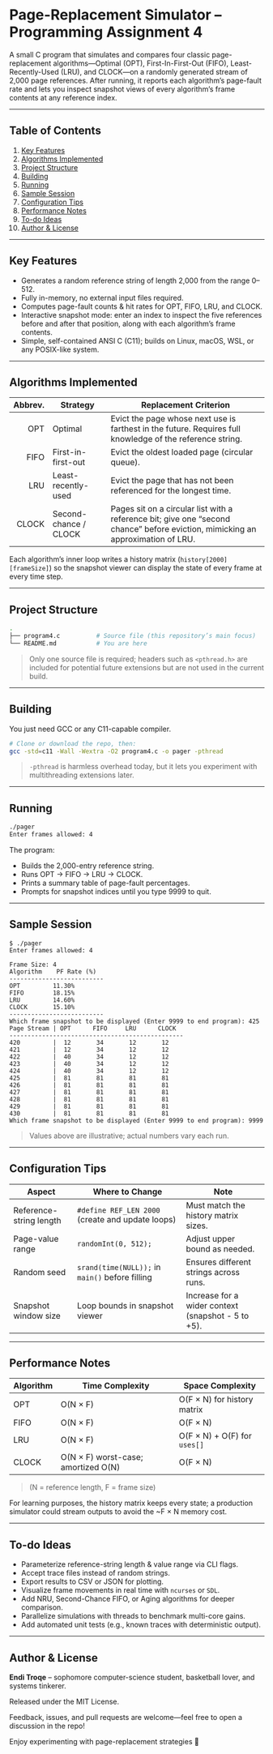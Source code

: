 # Page-Replacement Simulator – Programming Assignment 4

A small C program that simulates and compares four classic page-replacement algorithms—Optimal (OPT), First-In-First-Out (FIFO), Least-Recently-Used (LRU), and CLOCK—on a randomly generated stream of 2,000 page references. After running, it reports each algorithm’s page-fault rate and lets you inspect snapshot views of every algorithm’s frame contents at any reference index.

---

## Table of Contents
1. [Key Features](#key-features)
2. [Algorithms Implemented](#algorithms-implemented)
3. [Project Structure](#project-structure)
4. [Building](#building)
5. [Running](#running)
6. [Sample Session](#sample-session)
7. [Configuration Tips](#configuration-tips)
8. [Performance Notes](#performance-notes)
9. [To-do Ideas](#to-do-ideas)
10. [Author & License](#author--license)

---

## Key Features
- Generates a random reference string of length 2,000 from the range 0–512.
- Fully in-memory, no external input files required.
- Computes page-fault counts & hit rates for OPT, FIFO, LRU, and CLOCK.
- Interactive snapshot mode: enter an index to inspect the five references before and after that position, along with each algorithm’s frame contents.
- Simple, self-contained ANSI C (C11); builds on Linux, macOS, WSL, or any POSIX-like system.

---

## Algorithms Implemented

| Abbrev. | Strategy               | Replacement Criterion                                               |
|--------:|------------------------|----------------------------------------------------------------------|
| OPT     | Optimal                | Evict the page whose next use is farthest in the future. Requires full knowledge of the reference string. |
| FIFO    | First-in-first-out     | Evict the oldest loaded page (circular queue).                       |
| LRU     | Least-recently-used    | Evict the page that has not been referenced for the longest time.   |
| CLOCK   | Second-chance / CLOCK  | Pages sit on a circular list with a reference bit; give one “second chance” before eviction, mimicking an approximation of LRU. |

Each algorithm’s inner loop writes a history matrix (`history[2000][frameSize]`) so the snapshot viewer can display the state of every frame at every time step.

---

## Project Structure
```bash
.
├── program4.c          # Source file (this repository’s main focus)
└── README.md           # You are here
```
> Only one source file is required; headers such as `<pthread.h>` are included for potential future extensions but are not used in the current build.

---

## Building
You just need GCC or any C11-capable compiler.
```bash
# Clone or download the repo, then:
gcc -std=c11 -Wall -Wextra -O2 program4.c -o pager -pthread
```
> `-pthread` is harmless overhead today, but it lets you experiment with multithreading extensions later.

---

## Running
```bash
./pager
Enter frames allowed: 4
```
The program:
- Builds the 2,000-entry reference string.
- Runs OPT → FIFO → LRU → CLOCK.
- Prints a summary table of page-fault percentages.
- Prompts for snapshot indices until you type 9999 to quit.

---

## Sample Session
```text
$ ./pager
Enter frames allowed: 4

Frame Size: 4
Algorithm    PF Rate (%)
--------------------------
OPT         11.30%
FIFO        18.15%
LRU         14.60%
CLOCK       15.10%
--------------------------
Which frame snapshot to be displayed (Enter 9999 to end program): 425
Page Stream | OPT      FIFO     LRU      CLOCK
------------------------------------------------
420         |  12       34       12       12
421         |  12       34       12       12
422         |  40       34       12       12
423         |  40       34       12       12
424         |  40       34       12       12
425         |  81       81       81       81
426         |  81       81       81       81
427         |  81       81       81       81
428         |  81       81       81       81
429         |  81       81       81       81
430         |  81       81       81       81
Which frame snapshot to be displayed (Enter 9999 to end program): 9999
```
> Values above are illustrative; actual numbers vary each run.

---

## Configuration Tips
| Aspect                   | Where to Change                                 | Note                                                   |
|--------------------------|--------------------------------------------------|--------------------------------------------------------|
| Reference-string length  | `#define REF_LEN 2000` (create and update loops)| Must match the history matrix sizes.                  |
| Page-value range         | `randomInt(0, 512);`                             | Adjust upper bound as needed.                         |
| Random seed              | `srand(time(NULL));` in `main()` before filling | Ensures different strings across runs.                |
| Snapshot window size     | Loop bounds in snapshot viewer                  | Increase for a wider context (snapshot - 5 to +5).    |

---

## Performance Notes
| Algorithm | Time Complexity                | Space Complexity                  |
|-----------|--------------------------------|-----------------------------------|
| OPT       | O(N × F)                     | O(F × N) for history matrix       |
| FIFO      | O(N × F)                     | O(F × N)                        |
| LRU       | O(N × F)                     | O(F × N) + O(F) for `uses[]`     |
| CLOCK     | O(N × F) worst-case; amortized O(N) | O(F × N)              |
> (N = reference length, F = frame size)

For learning purposes, the history matrix keeps every state; a production simulator could stream outputs to avoid the ~F × N memory cost.

---

## To-do Ideas
- Parameterize reference-string length & value range via CLI flags.
- Accept trace files instead of random strings.
- Export results to CSV or JSON for plotting.
- Visualize frame movements in real time with `ncurses` or `SDL`.
- Add NRU, Second-Chance FIFO, or Aging algorithms for deeper comparison.
- Parallelize simulations with threads to benchmark multi-core gains.
- Add automated unit tests (e.g., known traces with deterministic output).

---

## Author & License
**Endi Troqe** – sophomore computer-science student, basketball lover, and systems tinkerer.

Released under the MIT License.

Feedback, issues, and pull requests are welcome—feel free to open a discussion in the repo!

Enjoy experimenting with page-replacement strategies 🚀

